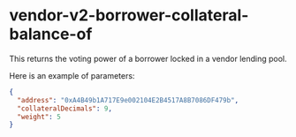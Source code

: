 # vendor-v2-borrower-collateral-balance-of

This returns the voting power of a borrower locked in a vendor lending pool.

Here is an example of parameters:

```json
{
  "address": "0xA4B49b1A717E9e002104E2B4517A8B7086DF479b",
  "collateralDecimals": 9,
  "weight": 5
}
```

